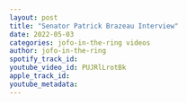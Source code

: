 ```yaml
---
layout: post
title: "Senator Patrick Brazeau Interview"
date: 2022-05-03
categories: jofo-in-the-ring videos
author: jofo-in-the-ring
spotify_track_id: 
youtube_video_id: PUJRlLrotBk
apple_track_id: 
youtube_metadata: 
---
```

